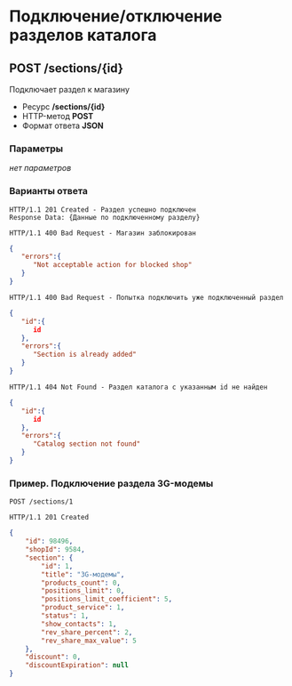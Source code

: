 # Подключение/отключение разделов каталога

## POST /sections/{id}

Подключает раздел к магазину

- Ресурс **/sections/{id}**
- HTTP-метод **POST**
- Формат ответа **JSON**

### Параметры

*нет параметров*

### Варианты ответа

```
HTTP/1.1 201 Created - Раздел успешно подключен
Response Data: {Данные по подключенному разделу}
```

```
HTTP/1.1 400 Bad Request - Магазин заблокирован
```
```json
{
   "errors":{
      "Not acceptable action for blocked shop"
   }
}
```

```
HTTP/1.1 400 Bad Request - Попытка подключить уже подключенный раздел
```
```json
{
   "id":{
      id
   },
   "errors":{
      "Section is already added"
   }
}
```

```
HTTP/1.1 404 Not Found - Раздел каталога с указанным id не найден
```
```json
{
   "id":{
      id
   },
   "errors":{
      "Catalog section not found"
   }
}
```

### Пример. Подключение раздела 3G-модемы

```
POST /sections/1
```

```
HTTP/1.1 201 Created
```

```json
{
    "id": 98496,
    "shopId": 9584,
    "section": {
        "id": 1,
        "title": "3G-модемы",
        "products_count": 0,
        "positions_limit": 0,
        "positions_limit_coefficient": 5,
        "product_service": 1,
        "status": 1,
        "show_contacts": 1,
        "rev_share_percent": 2,
        "rev_share_max_value": 5
    },
    "discount": 0,
    "discountExpiration": null
}
```
